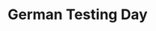---
priority: 0.1
title: German Testing Day
excerpt: Onboarding Test Engineers
categories: speaking
layout: posts
comments: true
background-image: words.jpg
---